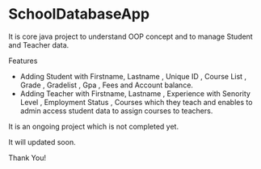 # SchoolDatabaseApp 

It is core java project to understand OOP concept and to manage Student and Teacher data. 

Features 

- Adding Student with Firstname, Lastname , Unique ID , Course List , Grade , Gradelist , Gpa , Fees and Account balance. 
- Adding Teacher with Firstname, Lastname , Experience with Senority Level , Employment Status , Courses which they teach and enables to admin access student data to assign courses to teachers. 

It is an ongoing project which is not completed yet. 

It will updated soon. 

Thank You! 

